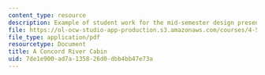 ```yaml
---
content_type: resource
description: Example of student work for the mid-semester design presentation.
file: https://ol-ocw-studio-app-production.s3.amazonaws.com/courses/4-500-introduction-to-design-computing-fall-2008/7de1e900ad7a135826d0dbb4bb47e73a_assn4b_8.pdf
file_type: application/pdf
resourcetype: Document
title: A Concord River Cabin
uid: 7de1e900-ad7a-1358-26d0-dbb4bb47e73a
---
```

